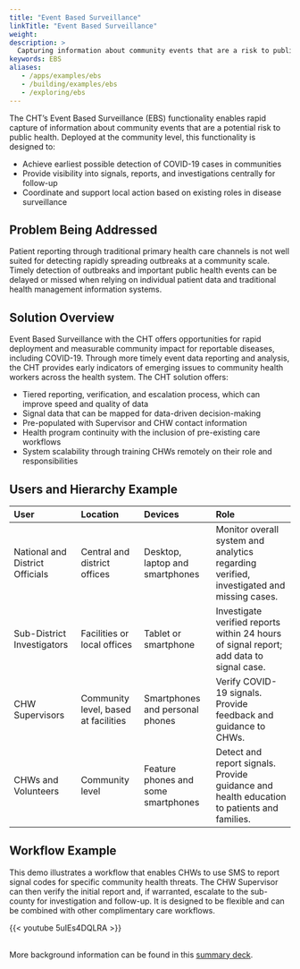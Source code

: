 ```yaml
---
title: "Event Based Surveillance"
linkTitle: "Event Based Surveillance"
weight:
description: >
  Capturing information about community events that are a risk to public health
keywords: EBS
aliases:
   - /apps/examples/ebs
   - /building/examples/ebs
   - /exploring/ebs
---
```


The CHT’s Event Based Surveillance (EBS) functionality enables rapid capture of information about community events that are a potential risk to public health. Deployed at the community level, this functionality is designed to:

* Achieve earliest possible detection of COVID-19 cases in communities
* Provide visibility into signals, reports, and investigations centrally for follow-up
* Coordinate and support local action based on existing roles in disease surveillance

## Problem Being Addressed

Patient reporting through traditional primary health care channels is not well suited for detecting rapidly spreading outbreaks at a community scale. Timely detection of outbreaks and important public health events can be delayed or missed when relying on individual patient data and traditional health management information systems.

## Solution Overview

Event Based Surveillance with the CHT offers opportunities for rapid deployment and measurable community impact for reportable diseases, including COVID-19. Through more timely event data reporting and analysis, the CHT provides early indicators of emerging issues to community health workers across the health system. The CHT solution offers:

* Tiered reporting, verification, and escalation process, which can improve speed and quality of data
* Signal data that can be mapped for data-driven decision-making
* Pre-populated with Supervisor and CHW contact information
* Health program continuity with the inclusion of pre-existing care workflows
* System scalability through training CHWs remotely on their role and responsibilities


## Users and Hierarchy Example

| User                             | Location                               | Devices                             | Role                                                                                                                                                                                                                                              |
| :------------------------------- | :------------------------------------- | :---------------------------------- | :------------------------------------------------------------------------------------------------- |
| National and District Officials  | Central and district offices           | Desktop, laptop and smartphones     | Monitor overall system and analytics regarding verified, investigated and missing cases.           |
| Sub-District Investigators       | Facilities or local offices            | Tablet or smartphone                | Investigate verified reports within 24 hours of signal report; add data to signal case.            |
| CHW Supervisors                  | Community level, based at facilities   | Smartphones and personal phones     | Verify COVID-19 signals. Provide feedback and guidance to CHWs.                                    |
| CHWs and Volunteers              | Community level                        | Feature phones and some smartphones | Detect and report signals. Provide guidance and health education to patients and families.         |

## Workflow Example

This demo illustrates a workflow that enables CHWs to use SMS to report signal codes for specific community health threats. The CHW Supervisor can then verify the initial report and, if warranted, escalate to the sub-county for investigation and follow-up. It is designed to be flexible and can be combined with other complimentary care workflows.

{{< youtube 5uIEs4DQLRA >}} <br><br>

More background information can be found in this [summary deck](https://docs.google.com/presentation/d/1BvYA0c8vHlXdGiL1Ne9cbWM4rGaarUGz9SfckP3NWG4).
